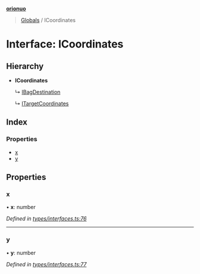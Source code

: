 **[orionuo](../README.md)**

> [Globals](../globals.md) / ICoordinates

# Interface: ICoordinates

## Hierarchy

* **ICoordinates**

  ↳ [IBagDestination](ibagdestination.md)

  ↳ [ITargetCoordinates](itargetcoordinates.md)

## Index

### Properties

* [x](icoordinates.md#x)
* [y](icoordinates.md#y)

## Properties

### x

•  **x**: number

*Defined in [types/interfaces.ts:76](https://github.com/msviha/orionuo/blob/0a4af4e/src/types/interfaces.ts#L76)*

___

### y

•  **y**: number

*Defined in [types/interfaces.ts:77](https://github.com/msviha/orionuo/blob/0a4af4e/src/types/interfaces.ts#L77)*
